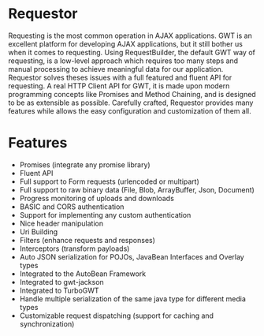 # Requestor

Requesting is the most common operation in AJAX applications.
GWT is an excellent platform for developing AJAX applications, but it still bother us when it comes to requesting.
Using RequestBuilder, the default GWT way of requesting, is a low-level approach which requires too many steps and manual processing to achieve meaningful data for our application.
Requestor solves theses issues with a full featured and fluent API for requesting.
A real HTTP Client API for GWT, it is made upon modern programming concepts like Promises and Method Chaining, and is designed to be as extensible as possible.
Carefully crafted, Requestor provides many features while allows the easy configuration and customization of them all.


# Features

* Promises (integrate any promise library)
* Fluent API
* Full support to Form requests (urlencoded or multipart)
* Full support to raw binary data (File, Blob, ArrayBuffer, Json, Document)
* Progress monitoring of uploads and downloads
* BASIC and CORS authentication
* Support for implementing any custom authentication
* Nice header manipulation
* Uri Building
* Filters (enhance requests and responses)
* Interceptors (transform payloads)
* Auto JSON serialization for POJOs, JavaBean Interfaces and Overlay types
* Integrated to the AutoBean Framework
* Integrated to gwt-jackson
* Integrated to TurboGWT
* Handle multiple serialization of the same java type for different media types
* Customizable request dispatching (support for caching and synchronization)

